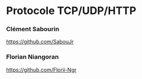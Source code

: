 # Protocole TCP/UDP/HTTP

### Clément Sabourin
https://github.com/SabouJr

### Florian Niangoran
https://github.com/Florii-Ngr
